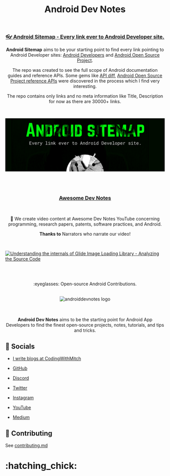 <h1 align="center">Android Dev Notes</h1>

</br>

<h3 align="center">

[:eyeglasses: Android Sitemap - Every link ever to Android Developer site.](https://github.com/androiddevnotes/android-sitemap)

</h3>

<div align="center">

**Android Sitemap** aims to be your starting point to find every link pointing to Android Developer sites: [Android Developers](https://developer.android.com/) and [Android Open Source Project](https://source.android.com/).

The repo was created to see the full scope of Android documentation guides and reference APIs. Some gems like [API diff](https://github.com/androiddevnotes/android-sitemap/blob/main/sdk.md), [Android Open Source Project reference APIs](https://github.com/androiddevnotes/android-sitemap/blob/main/source-reference.md) were discovered in the process which I find very interesting.

The repo contains only links and no meta information like Title, Description for now as there are 30000+ links.

</div>

<br>

![Android Sitemap](https://github.com/androiddevnotes/androiddevnotes/blob/master/assets/android-sitemap-official.png)

<br><br>

<h3 align="center">

[Awesome Dev Notes](https://www.youtube.com/c/awesomedevnotes)

</h3>

<br>

<div align="center">

:robot: We create video content at Awesome Dev Notes YouTube concerning programming, research papers, patents, software practices, and Android. 

</div>

<div align="center">

**Thanks to** Narrators who narrate our video!

</div>

<br>

[![Understanding the internals of Glide Image Loading Library - Analyzing the Source Code](https://i.imgur.com/ETr5pG8.png)](http://www.youtube.com/watch?v=3o1kGd708a4 "Understanding the internals of Glide Image Loading Library - Analyzing the Source Code")

<br><br>

<p align="center">
:eyeglasses: Open-source Android Contributions.
</p>

<br>

<div align="center">
	<img width="320px" src="https://raw.githubusercontent.com/androiddevnotes/androiddevnotes/master/assets/androiddevnotes.png" alt="androiddevnotes logo"></img>   
</div>

<br>

<br>

<div align="center">

**Android Dev Notes** aims to be the starting point for Android App Developers to find the finest open-source projects, notes, tutorials, and tips and tricks.

</div>

## :santa: Socials

- [I write blogs at CodingWithMitch](http://codingwithmitch.com/blog/)

- [GitHub](https://github.com/androiddevnotes)

- [Discord](https://discord.gg/vBnEhuC)

- [Twitter](https://twitter.com/androiddevnotes)

- [Instagram](https://www.instagram.com/androiddevnotes)

- [YouTube](https://www.youtube.com/channel/UCQATLaT0xKkSm-KKVQzpu0Q)

- [Medium](https://medium.com/@androiddevnotes)

## :memo: Contributing

See [contributing.md](https://github.com/androiddevnotes/androiddevnotes/blob/master/contributing.md)

<h1>:hatching_chick:</h1>